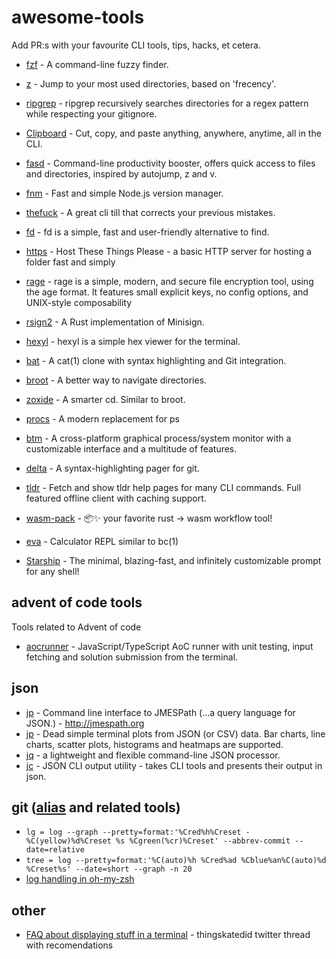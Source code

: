 # awesome-tools
Add PR:s with your favourite CLI tools, tips, hacks, et cetera.

- [fzf](https://github.com/junegunn/fzf) - A command-line fuzzy finder.

- [z](https://github.com/rupa/z) - Jump to your most used directories, based on 'frecency'.

- [ripgrep](https://github.com/BurntSushi/ripgrep) - ripgrep recursively searches directories for a regex pattern while respecting your gitignore.

- [Clipboard](https://github.com/Slackadays/Clipboard) - Cut, copy, and paste anything, anywhere, anytime, all in the CLI.

- [fasd](https://github.com/clvv/fasd) - Command-line productivity booster, offers quick access to files and directories, inspired by autojump, z and v.

- [fnm](https://github.com/Schniz/fnm) - Fast and simple Node.js version manager.

- [thefuck](https://github.com/nvbn/thefuck) - A great cli till that corrects your previous mistakes.

- [fd](https://crates.io/crates/fd-find) - fd is a simple, fast and user-friendly alternative to find.

- [https](https://crates.io/crates/https) - Host These Things Please - a basic HTTP server for hosting a folder fast and simply

- [rage](https://crates.io/crates/rage) - rage is a simple, modern, and secure file encryption tool, using the age format. It features small explicit keys, no config options, and UNIX-style composability

- [rsign2](https://crates.io/crates/rsign2) - A Rust implementation of Minisign.

- [hexyl](https://crates.io/crates/hexyl) - hexyl is a simple hex viewer for the terminal.

- [bat](https://crates.io/crates/bat) - A cat(1) clone with syntax highlighting and Git integration.

- [broot](https://crates.io/crates/broot) - A better way to navigate directories.

- [zoxide](https://crates.io/crates/zoxide) - A smarter cd. Similar to broot.

- [procs](https://crates.io/crates/procs) - A modern replacement for ps

- [btm](https://crates.io/crates/bottom) - A cross-platform graphical process/system monitor with a customizable interface and a multitude of features.

- [delta](https://crates.io/crates/git-delta) - A syntax-highlighting pager for git.

- [tldr](https://crates.io/crates/tealdeer) - Fetch and show tldr help pages for many CLI commands. Full featured offline client with caching support.

- [wasm-pack](https://crates.io/crates/wasm-pack) - 📦✨ your favorite rust -> wasm workflow tool!

- [eva](https://crates.io/crates/eva) - Calculator REPL similar to bc(1)

- [Starship](https://starship.rs/) - The minimal, blazing-fast, and infinitely customizable prompt for any shell! 

## advent of code tools

Tools related to Advent of code

- [aocrunner](https://github.com/caderek/aocrunner) - JavaScript/TypeScript AoC runner with unit testing, input fetching and solution submission from the terminal.


## json

- [jp](https://github.com/jmespath/jp) - Command line interface to JMESPath (...a query language for JSON.) - http://jmespath.org
- [jp](https://github.com/sgreben/jp) - Dead simple terminal plots from JSON (or CSV) data. Bar charts, line charts, scatter plots, histograms and heatmaps are supported.
- [jq](https://stedolan.github.io/jq/) - a lightweight and flexible command-line JSON processor.
- [jc](https://github.com/kellyjonbrazil/jc) - JSON CLI output utility - takes CLI tools and presents their output in json.

## git ([alias](https://git-scm.com/book/en/v2/Git-Basics-Git-Aliases) and related tools)

- `lg = log --graph --pretty=format:'%Cred%h%Creset -%C(yellow)%d%Creset %s %Cgreen(%cr)%Creset' --abbrev-commit --date=relative`
- `tree = log --pretty=format:'%C(auto)%h %Cred%ad %Cblue%an%C(auto)%d %Creset%s' --date=short --graph -n 20`
- [log handling in oh-my-zsh](https://github.com/ohmyzsh/ohmyzsh/blob/master/plugins/git/git.plugin.zsh#L221,L227)


## other

- [FAQ about displaying stuff in a terminal](https://twitter.com/thingskatedid/status/1316074032379248640) - thingskatedid twitter thread with recomendations

